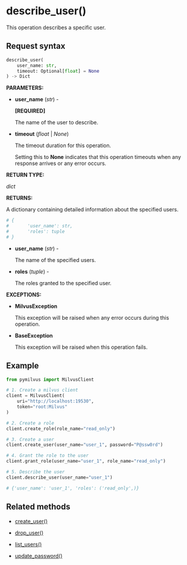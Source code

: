 # describe_user()

This operation describes a specific user.

## Request syntax

```python
describe_user(
    user_name: str,
    timeout: Optional[float] = None
) -> Dict
```

**PARAMETERS:**

- **user_name** (*str*) -

    **[REQUIRED]**

    The name of the user to describe.

- **timeout** (*float* | *None*)  

    The timeout duration for this operation. 

    Setting this to **None** indicates that this operation timeouts when any response arrives or any error occurs.

**RETURN TYPE:**

*dict*

**RETURNS:**

A dictionary containing detailed information about the specified users.

```python
# {
#       'user_name': str, 
#       'roles': tuple
# }
```

- **user_name** (*str*) -

    The name of the specified users.

- **roles** (*tuple*) - 

    The roles granted to the specified user.

**EXCEPTIONS:**

- **MilvusException**

    This exception will be raised when any error occurs during this operation.

- **BaseException**

    This exception will be raised when this operation fails.

## Example

```python
from pymilvus import MilvusClient

# 1. Create a milvus client
client = MilvusClient(
    uri="http://localhost:19530",
    token="root:Milvus"
)

# 2. Create a role
client.create_role(role_name="read_only")

# 3. Create a user
client.create_user(user_name="user_1", password="P@ssw0rd")

# 4. Grant the role to the user
client.grant_role(user_name="user_1", role_name="read_only")

# 5. Describe the user
client.describe_user(user_name="user_1")

# {'user_name': 'user_1', 'roles': ('read_only',)}
```

## Related methods

- [create_user()](create_user.md)

- [drop_user()](drop_user.md)

- [list_users()](list_users.md)

- [update_password()](update_password.md)

